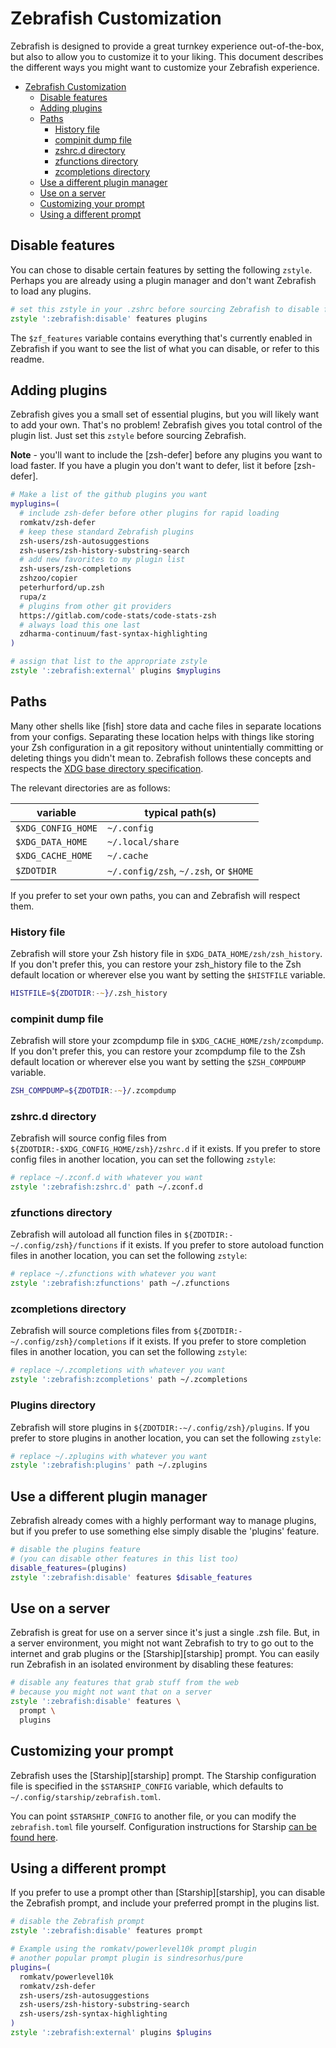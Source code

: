 # Zebrafish Customization

Zebrafish is designed to provide a great turnkey experience out-of-the-box, but also to
allow you to customize it to your liking. This document describes the different ways you
might want to customize your Zebrafish experience.

- [Zebrafish Customization](#zebrafish-customization)
  - [Disable features](#disable-features)
  - [Adding plugins](#adding-plugins)
  - [Paths](#paths)
    - [History file](#history-file)
    - [compinit dump file](#compinit-dump-file)
    - [zshrc.d directory](#zshrcd-directory)
    - [zfunctions directory](#zfunctions-directory)
    - [zcompletions directory](#zcompletions-directory)
  - [Use a different plugin manager](#use-a-different-plugin-manager)
  - [Use on a server](#use-on-a-server)
  - [Customizing your prompt](#customizing-your-prompt)
  - [Using a different prompt](#using-a-different-prompt)

## Disable features

You can chose to disable certain features by setting the following `zstyle`. Perhaps
you are already using a plugin manager and don't want Zebrafish to load any plugins.

```zsh
# set this zstyle in your .zshrc before sourcing Zebrafish to disable features
zstyle ':zebrafish:disable' features plugins
```

The `$zf_features` variable contains everything that's currently enabled in Zebrafish
if you want to see the list of what you can disable, or refer to this readme.

## Adding plugins

Zebrafish gives you a small set of essential plugins, but you will likely want to add
your own. That's no problem! Zebrafish gives you total control of the plugin list.
Just set this `zstyle` before sourcing Zebrafish.

**Note** - you'll want to include the [zsh-defer] before any plugins you want to load
faster. If you have a plugin you don't want to defer, list it before [zsh-defer].

```zsh
# Make a list of the github plugins you want
myplugins=(
  # include zsh-defer before other plugins for rapid loading
  romkatv/zsh-defer
  # keep these standard Zebrafish plugins
  zsh-users/zsh-autosuggestions
  zsh-users/zsh-history-substring-search
  # add new favorites to my plugin list
  zsh-users/zsh-completions
  zshzoo/copier
  peterhurford/up.zsh
  rupa/z
  # plugins from other git providers
  https://gitlab.com/code-stats/code-stats-zsh
  # always load this one last
  zdharma-continuum/fast-syntax-highlighting
)

# assign that list to the appropriate zstyle
zstyle ':zebrafish:external' plugins $myplugins
```

## Paths

Many other shells like [fish] store data and cache files in separate locations from your
configs. Separating these location helps with things like storing your Zsh configuration
in a git repository without unintentially committing or deleting things you didn't mean
to. Zebrafish follows these concepts and respects the
[XDG base directory specification](https://specifications.freedesktop.org/basedir-spec/basedir-spec-latest.html).

The relevant directories are as follows:

| variable           | typical path(s)                       |
| ------------------ | ------------------------------------- |
| `$XDG_CONFIG_HOME` | `~/.config`                           |
| `$XDG_DATA_HOME`   | `~/.local/share`                      |
| `$XDG_CACHE_HOME`  | `~/.cache`                            |
| `$ZDOTDIR`         | `~/.config/zsh`, `~/.zsh`, or `$HOME` |

If you prefer to set your own paths, you can and Zebrafish will respect them.

### History file

Zebrafish will store your Zsh history file in `$XDG_DATA_HOME/zsh/zsh_history`. If you
don't prefer this, you can restore your zsh_history file to the Zsh default location or
wherever else you want by setting the `$HISTFILE` variable.

```zsh
HISTFILE=${ZDOTDIR:-~}/.zsh_history
```

### compinit dump file

Zebrafish will store your zcompdump file in `$XDG_CACHE_HOME/zsh/zcompdump`. If you
don't prefer this, you can restore your zcompdump file to the Zsh default location or
wherever else you want by setting the `$ZSH_COMPDUMP` variable.

```zsh
ZSH_COMPDUMP=${ZDOTDIR:-~}/.zcompdump
```

### zshrc.d directory

Zebrafish will source config files from `${ZDOTDIR:-$XDG_CONFIG_HOME/zsh}/zshrc.d` if it
exists. If you prefer to store config files in another location, you can set the
following `zstyle`:

```zsh
# replace ~/.zconf.d with whatever you want
zstyle ':zebrafish:zshrc.d' path ~/.zconf.d
```

### zfunctions directory

Zebrafish will autoload all function files in `${ZDOTDIR:-~/.config/zsh}/functions` if
it exists. If you prefer to store autoload function files in another location, you can
set the following `zstyle`:

```zsh
# replace ~/.zfunctions with whatever you want
zstyle ':zebrafish:zfunctions' path ~/.zfunctions
```

### zcompletions directory

Zebrafish will source completions files from `${ZDOTDIR:-~/.config/zsh}/completions` if
it exists. If you prefer to store completion files in another location, you can set the
following `zstyle`:

```zsh
# replace ~/.zcompletions with whatever you want
zstyle ':zebrafish:zcompletions' path ~/.zcompletions
```

### Plugins directory

Zebrafish will store plugins in `${ZDOTDIR:-~/.config/zsh}/plugins`. If you prefer to
store plugins in another location, you can set the following `zstyle`:

```zsh
# replace ~/.zplugins with whatever you want
zstyle ':zebrafish:plugins' path ~/.zplugins
```

## Use a different plugin manager

Zebrafish already comes with a highly performant way to manage plugins, but if you
prefer to use something else simply disable the 'plugins' feature.

```zsh
# disable the plugins feature
# (you can disable other features in this list too)
disable_features=(plugins)
zstyle ':zebrafish:disable' features $disable_features
```

## Use on a server

Zebrafish is great for use on a server since it's just a single .zsh file. But, in a
server environment, you might not want Zebrafish to try to go out to the internet
and grab plugins or the [Starship][starship] prompt. You can easily run Zebrafish in an
isolated environment by disabling these features:

```zsh
# disable any features that grab stuff from the web
# because you might not want that on a server
zstyle ':zebrafish:disable' features \
  prompt \
  plugins
```

## Customizing your prompt

Zebrafish uses the [Starship][starship] prompt. The Starship configuration file is
specified in the `$STARSHIP_CONFIG` variable, which defaults to
`~/.config/starship/zebrafish.toml`.

You can point `$STARSHIP_CONFIG` to another file, or you can modify the `zebrafish.toml`
file yourself. Configuration instructions for Starship [can be found here](https://starship.rs/config/).

## Using a different prompt

If you prefer to use a prompt other than [Starship][starship], you can disable the
Zebrafish prompt, and include your preferred prompt in the plugins list.

```zsh
# disable the Zebrafish prompt
zstyle ':zebrafish:disable' features prompt

# Example using the romkatv/powerlevel10k prompt plugin
# another popular prompt plugin is sindresorhus/pure
plugins=(
  romkatv/powerlevel10k
  romkatv/zsh-defer
  zsh-users/zsh-autosuggestions
  zsh-users/zsh-history-substring-search
  zsh-users/zsh-syntax-highlighting
)
zstyle ':zebrafish:external' plugins $plugins
```
